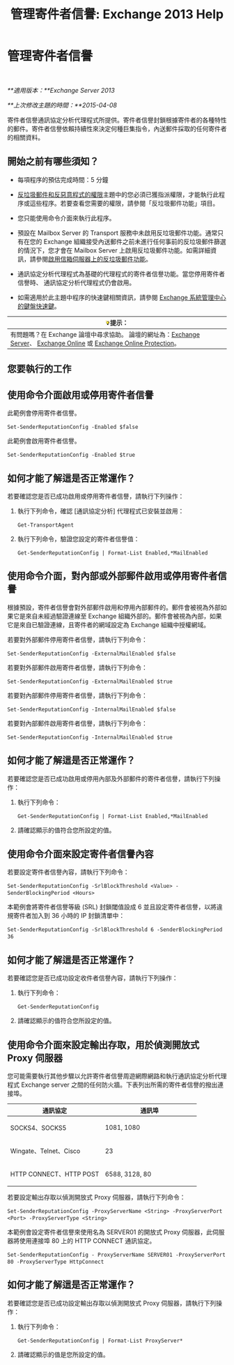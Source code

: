 ﻿---
title: '管理寄件者信譽: Exchange 2013 Help'
TOCTitle: 管理寄件者信譽
ms:assetid: f2716bd9-e3ac-46d9-9264-4e3dabfa0f38
ms:mtpsurl: https://technet.microsoft.com/zh-tw/library/Bb125186(v=EXCHG.150)
ms:contentKeyID: 50474574
ms.date: 05/21/2018
mtps_version: v=EXCHG.150
ms.translationtype: MT
---

# 管理寄件者信譽

 

_**適用版本：**Exchange Server 2013_

_**上次修改主題的時間：**2015-04-08_

寄件者信譽通訊協定分析代理程式所提供。寄件者信譽封鎖根據寄件者的各種特性的郵件。寄件者信譽依賴持續性來決定何種巨集指令，內送郵件採取的任何寄件者的相關資料。

## 開始之前有哪些須知？

  - 每項程序的預估完成時間：5 分鐘

  - [反垃圾郵件和反惡意程式的權限](anti-spam-and-anti-malware-permissions-exchange-2013-help.md)主題中的您必須已獲指派權限，才能執行此程序或這些程序。若要查看您需要的權限，請參閱「反垃圾郵件功能」項目。

  - 您只能使用命令介面來執行此程序。

  - 預設在 Mailbox Server 的 Transport 服務中未啟用反垃圾郵件功能。通常只有在您的 Exchange 組織接受內送郵件之前未進行任何事前的反垃圾郵件篩選的情況下，您才會在 Mailbox Server 上啟用反垃圾郵件功能。如需詳細資訊，請參閱[啟用信箱伺服器上的反垃圾郵件功能](enable-anti-spam-functionality-on-mailbox-servers-exchange-2013-help.md)。

  - 通訊協定分析代理程式為基礎的代理程式的寄件者信譽功能。當您停用寄件者信譽時、 通訊協定分析代理程式仍會啟用。

  - 如需適用於此主題中程序的快速鍵相關資訊，請參閱 [Exchange 系統管理中心的鍵盤快速鍵](keyboard-shortcuts-in-the-exchange-admin-center-exchange-online-protection-help.md)。

<table>
<thead>
<tr class="header">
<th><img src="images/Bb124558.tip(EXCHG.150).gif" title="提示" alt="提示" />提示：</th>
</tr>
</thead>
<tbody>
<tr class="odd">
<td>有問題嗎？在 Exchange 論壇中尋求協助。 論壇的網址為：<a href="https://go.microsoft.com/fwlink/p/?linkid=60612">Exchange Server</a>、 <a href="https://go.microsoft.com/fwlink/p/?linkid=267542">Exchange Online</a> 或 <a href="https://go.microsoft.com/fwlink/p/?linkid=285351">Exchange Online Protection</a>。</td>
</tr>
</tbody>
</table>


## 您要執行的工作

## 使用命令介面啟用或停用寄件者信譽

此範例會停用寄件者信譽。

    Set-SenderReputationConfig -Enabled $false

此範例會啟用寄件者信譽。

    Set-SenderReputationConfig -Enabled $true

## 如何才能了解這是否正常運作？

若要確認您是否已成功啟用或停用寄件者信譽，請執行下列操作：

1.  執行下列命令，確認 \[通訊協定分析\] 代理程式已安裝並啟用：
    
        Get-TransportAgent

2.  執行下列命令，驗證您設定的寄件者信譽值：
    
        Get-SenderReputationConfig | Format-List Enabled,*MailEnabled

## 使用命令介面，對內部或外部郵件啟用或停用寄件者信譽

根據預設，寄件者信譽會對外部郵件啟用和停用內部郵件的。郵件會被視為外部如果它是來自未經過驗證連線至 Exchange 組織外部的。郵件會被視為內部，如果它是來自已驗證連線，且寄件者的網域設定為 Exchange 組織中授權網域。

若要對外部郵件停用寄件者信譽，請執行下列命令：

    Set-SenderReputationConfig -ExternalMailEnabled $false

若要對外部郵件啟用寄件者信譽，請執行下列命令：

    Set-SenderReputationConfig -ExternalMailEnabled $true

若要對內部郵件停用寄件者信譽，請執行下列命令：

    Set-SenderReputationConfig -InternalMailEnabled $false

若要對內部郵件啟用寄件者信譽，請執行下列命令：

    Set-SenderReputationConfig -InternalMailEnabled $true

## 如何才能了解這是否正常運作？

若要確認您是否已成功啟用或停用內部及外部郵件的寄件者信譽，請執行下列操作：

1.  執行下列命令：
    
        Get-SenderReputationConfig | Format-List Enabled,*MailEnabled

2.  請確認顯示的值符合您所設定的值。

## 使用命令介面來設定寄件者信譽內容

若要設定寄件者信譽內容，請執行下列命令：

    Set-SenderReputationConfig -SrlBlockThreshold <Value> -SenderBlockingPeriod <Hours>

本範例會將寄件者信譽等級 (SRL) 封鎖閾值設成 6 並且設定寄件者信譽，以將違規寄件者加入到 36 小時的 IP 封鎖清單中：

    Set-SenderReputationConfig -SrlBlockThreshold 6 -SenderBlockingPeriod 36

## 如何才能了解這是否正常運作？

若要確認您是否已成功設定收件者信譽內容，請執行下列操作：

1.  執行下列命令：
    
        Get-SenderReputationConfig

2.  請確認顯示的值符合您所設定的值。

## 使用命令介面來設定輸出存取，用於偵測開放式 Proxy 伺服器

您可能需要執行其他步驟以允許寄件者信譽周遊網際網路和執行通訊協定分析代理程式 Exchange server 之間的任何防火牆。下表列出所需的寄件者信譽的撥出連接埠。


<table>
<colgroup>
<col style="width: 50%" />
<col style="width: 50%" />
</colgroup>
<thead>
<tr class="header">
<th>通訊協定</th>
<th>通訊埠</th>
</tr>
</thead>
<tbody>
<tr class="odd">
<td><p>SOCKS4、SOCKS5</p></td>
<td><p>1081, 1080</p></td>
</tr>
<tr class="even">
<td><p>Wingate、Telnet、Cisco</p></td>
<td><p>23</p></td>
</tr>
<tr class="odd">
<td><p>HTTP CONNECT、HTTP POST</p></td>
<td><p>6588, 3128, 80</p></td>
</tr>
</tbody>
</table>


若要設定輸出存取以偵測開放式 Proxy 伺服器，請執行下列命令：

    Set-SenderReputationConfig -ProxyServerName <String> -ProxyServerPort <Port> -ProxyServerType <String>

本範例會設定寄件者信譽來使用名為 SERVER01 的開放式 Proxy 伺服器，此伺服器將使用連接埠 80 上的 HTTP CONNECT 通訊協定。

    Set-SenderReputationConfig - ProxyServerName SERVER01 -ProxyServerPort 80 -ProxyServerType HttpConnect

## 如何才能了解這是否正常運作？

若要確認您是否已成功設定輸出存取以偵測開放式 Proxy 伺服器，請執行下列操作：

1.  執行下列命令：
    
        Get-SenderReputationConfig | Format-List ProxyServer*

2.  請確認顯示的值是您所設定的值。

